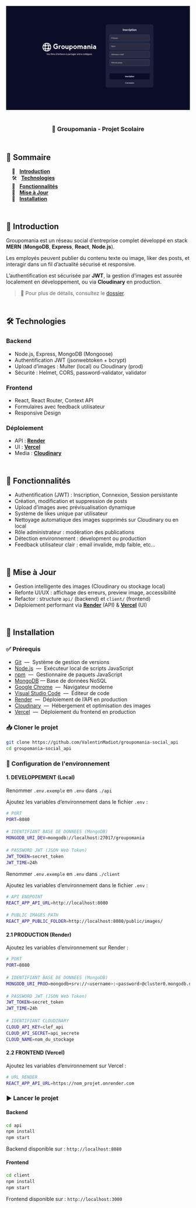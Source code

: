 <div align="center">  
  <a href="https://groupomania-vm.vercel.app/signup" target="_blank">  
    <img src=".docs/preview.png" alt="Aperçu du projet Groupomania">  
  </a>
  </br></br>  
  <h3 align="center">📱 Groupomania - Projet Scolaire</h3>  
</div>

## <br /> 📌 Sommaire

&nbsp;&nbsp;&nbsp; 🎨 &nbsp; [**Introduction**](#introduction)<br />
&nbsp;&nbsp;&nbsp; 🛠️ &nbsp; [**Technologies**](#technologies)<br />
&nbsp;&nbsp;&nbsp; 🎯 &nbsp; [**Fonctionnalités**](#fonctionnalités)<br />
&nbsp;&nbsp;&nbsp; 🚧 &nbsp; [**Mise à Jour**](#upgrade)<br />
&nbsp;&nbsp;&nbsp; 🚀 &nbsp; [**Installation**](#installation)

## <br /> <a name="introduction">🎨 Introduction</a>

Groupomania est un réseau social d’entreprise complet développé en stack **MERN** (**MongoDB**, **Express**, **React**, **Node.js**).

Les employés peuvent publier du contenu texte ou image, liker des posts, et interagir dans un fil d’actualité sécurisé et responsive.

L’authentification est sécurisée par **JWT**, la gestion d’images est assurée localement en développement, ou via **Cloudinary** en production.

> 📂 Pour plus de détails, consultez le [dossier](.docs/).

## <br /> <a name="technologies">🛠️ Technologies</a>

### Backend

- Node.js, Express, MongoDB (Mongoose)
- Authentification JWT (jsonwebtoken + bcrypt)
- Upload d’images : Multer (local) ou Cloudinary (prod)
- Sécurité : Helmet, CORS, password-validator, validator

### Frontend

- React, React Router, Context API
- Formulaires avec feedback utilisateur
- Responsive Design

### Déploiement

- API : [**Render**](https://groupomania-social-api.onrender.com)
- UI : [**Vercel**](https://groupomania-vm.vercel.app)
- Media : [**Cloudinary**](https://console.cloudinary.com/)

## <br /> <a name="fonctionnalités">🎯 Fonctionnalités</a>

- Authentification (JWT) : Inscription, Connexion, Session persistante
- Création, modification et suppression de posts
- Upload d’images avec prévisualisation dynamique
- Système de likes unique par utilisateur
- Nettoyage automatique des images supprimés sur Cloudinary ou en local
- Rôle administrateur : modération des publications
- Détection environnement : development ou production
- Feedback utilisateur clair : email invalide, mdp faible, etc...

## <br /> <a name="upgrade">🚧 Mise à Jour</a>

- Gestion intelligente des images (Cloudinary ou stockage local)
- Refonte UI/UX : affichage des erreurs, preview image, accessibilité
- Refactor : structure `api/` (backend) et `client/` (frontend)
- Déploiement performant via [**Render**](https://groupomania-social-api.onrender.com) (API) & [**Vercel**](https://groupomania-vm.vercel.app) (UI)

## <br /> <a name="installation">🚀 Installation</a>

### ✅ Prérequis

- [Git](https://git-scm.com/) &nbsp;—&nbsp; Système de gestion de versions
- [Node.js](https://nodejs.org/fr) &nbsp;—&nbsp; Exécuteur local de scripts JavaScript
- [npm](https://www.npmjs.com/) &nbsp;—&nbsp; Gestionnaire de paquets JavaScript
- [MongoDB](https://www.mongodb.com/) — Base de données NoSQL
- [Google Chrome](https://www.google.com/) &nbsp;—&nbsp; Navigateur moderne
- [Visual Studio Code](https://code.visualstudio.com/) &nbsp;—&nbsp; Éditeur de code
- [Render](https://render.com/) &nbsp;—&nbsp; Déploiement de l’API en production
- [Cloudinary](https://cloudinary.com/) &nbsp;—&nbsp; Hébergement et optimisation des images
- [Vercel](https://vercel.com/home) &nbsp;—&nbsp; Déploiement du frontend en production

### 📥 Cloner le projet

```bash
git clone https://github.com/ValentinMadiot/groupomania-social_api
cd groupomania-social_api
```

### 📝 Configuration de l'environnement

#### 1. DEVELOPPEMENT (Local)

Renommer `.env.exemple` en `.env` dans `./api`

Ajoutez les variables d’environnement dans le fichier `.env` :

```bash
# PORT
PORT=8080

# IDENTIFIANT BASE DE DONNEES (MongoDB)
MONGODB_URI_DEV=mongodb://localhost:27017/groupomania

# PASSWORD JWT (JSON Web Token)
JWT_TOKEN=secret_token
JWT_TIME=24h
```

Renommer `.env.exemple` en `.env` dans `./client`

Ajoutez les variables d’environnement dans le fichier `.env` :

```bash
# API ENDPOINT
REACT_APP_API_URL=http://localhost:8080

# PUBLIC IMAGES PATH
REACT_APP_PUBLIC_FOLDER=http://localhost:8080/public/images/
```

#### 2.1 PRODUCTION (Render)

Ajoutez les variables d’environnement sur Render :

```bash
# PORT
PORT=8080

# IDENTIFIANT BASE DE DONNEES (MongoDB)
MONGODB_URI_PROD=mongodb+srv://<username>:<password>@cluster0.mongodb.net/myDatabase?retryWrites=true&w=majority

# PASSWORD JWT (JSON Web Token)
JWT_TOKEN=secret_token
JWT_TIME=24h

# IDENTIFIANT CLOUDINARY
CLOUD_API_KEY=clef_api
CLOUD_API_SECRET=api_secrete
CLOUD_NAME=nom_du_stockage
```

#### 2.2 FRONTEND (Vercel)

Ajoutez les variables d’environnement sur Vercel :

```bash
# URL RENDER
REACT_APP_API_URL=https://nom_projet.onrender.com
```

### ▶️ Lancer le projet

#### Backend

```bash
cd api
npm install
npm start
```

Backend disponible sur : `http://localhost:8080`

#### Frontend

```bash
cd client
npm install
npm start
```

Frontend disponible sur : `http://localhost:3000`

